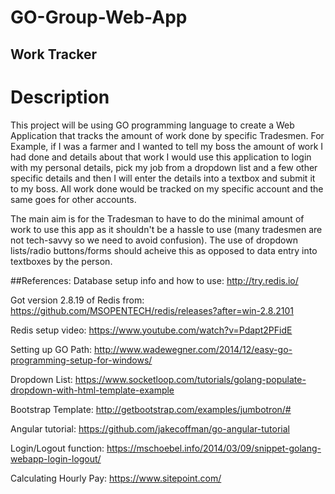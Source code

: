 # GO-Group-Web-App

## Work Tracker

# Description
This project will be using GO programming language to create a Web Application that tracks the amount of work done by specific Tradesmen. For Example, if I was a farmer and I wanted to tell my boss the amount of work I had done and details about that work I would use this application to login with my personal details, pick my job from a dropdown list and a few other specific details and then I will enter the details into a textbox and submit it to my boss. All work done would be tracked on my specific account and the same goes for other accounts.

The main aim is for the Tradesman to have to do the minimal amount of work to use this app as it shouldn't be a hassle to use (many tradesmen are not tech-savvy so we need to avoid confusion). The use of dropdown lists/radio buttons/forms should acheive this as opposed to data entry into textboxes by the person.

##References:
  Database setup info and how to use: http://try.redis.io/

  Got version 2.8.19 of Redis from: https://github.com/MSOPENTECH/redis/releases?after=win-2.8.2101
 
  Redis setup video: https://www.youtube.com/watch?v=Pdapt2PFidE

  Setting up GO Path: http://www.wadewegner.com/2014/12/easy-go-programming-setup-for-windows/
  
  Dropdown List: https://www.socketloop.com/tutorials/golang-populate-dropdown-with-html-template-example

  Bootstrap Template: http://getbootstrap.com/examples/jumbotron/#
  
  Angular tutorial: https://github.com/jakecoffman/go-angular-tutorial
  
  Login/Logout function: https://mschoebel.info/2014/03/09/snippet-golang-webapp-login-logout/
  
  Calculating Hourly Pay: https://www.sitepoint.com/
